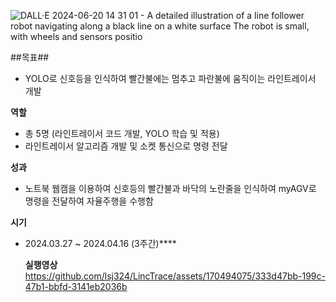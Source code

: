 
![DALL·E 2024-06-20 14 31 01 - A detailed illustration of a line follower robot navigating along a black line on a white surface  The robot is small, with wheels and sensors positio](https://github.com/lsj324/LincTrace/assets/170494075/755556ca-d286-4a7c-9387-3c03b27007b1)


##목표##

- YOLO로 신호등을 인식하여 빨간불에는 멈추고 파란불에 움직이는 라인트레이서 개발

**역할**

- 총 5명 (라인트레이서 코드 개발, YOLO 학습 및 적용)
- 라인트레이서 알고리즘 개발 및 소켓 통신으로 명령 전달

**성과**

- 노트북 웹캠을 이용하여 신호등의 빨간불과 바닥의 노란줄을 인식하여 myAGV로 명령을 전달하여 자율주행을 수행함

**시기**

- 2024.03.27 ~ 2024.04.16 (3주간)****

  **실행영상**
https://github.com/lsj324/LincTrace/assets/170494075/333d47bb-199c-47b1-bbfd-3141eb2036b

